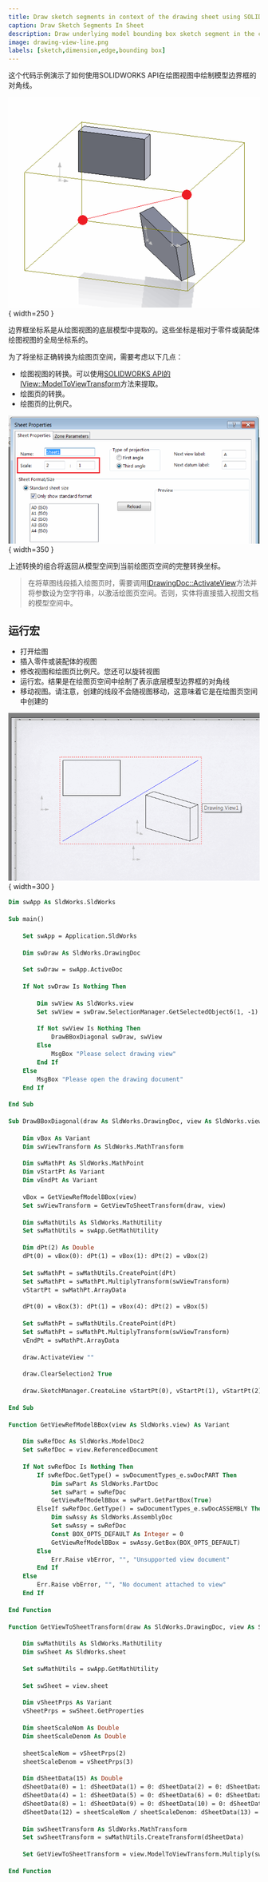 ```yaml
---
title: Draw sketch segments in context of the drawing sheet using SOLIDWORKS API
caption: Draw Sketch Segments In Sheet
description: Draw underlying model bounding box sketch segment in the context of the drawing sheet using SOLIDWORKS API
image: drawing-view-line.png
labels: [sketch,dimension,edge,bounding box]
---
```

这个代码示例演示了如何使用SOLIDWORKS API在绘图视图中绘制模型边界框的对角线。

![装配体的边界框](assembly-bounding-box.png){ width=250 }

边界框坐标系是从绘图视图的底层模型中提取的。这些坐标是相对于零件或装配体绘图视图的全局坐标系的。

为了将坐标正确转换为绘图页空间，需要考虑以下几点：

* 绘图视图的转换。可以使用[SOLIDWORKS API的IView::ModelToViewTransform](https://help.solidworks.com/2018/english/api/sldworksapi/solidworks.interop.sldworks~solidworks.interop.sldworks.iview~modeltoviewtransform.html)方法来提取。
* 绘图页的转换。
* 绘图页的比例尺。

![绘图页比例尺属性](sheet-scale-property.png){ width=350 }

上述转换的组合将返回从模型空间到当前绘图页空间的完整转换坐标。

> 在将草图线段插入绘图页时，需要调用[IDrawingDoc::ActivateView](https://help.solidworks.com/2018/english/api/sldworksapi/solidworks.interop.sldworks~solidworks.interop.sldworks.idrawingdoc~activateview.html)方法并将参数设为空字符串，以激活绘图页空间。否则，实体将直接插入视图文档的模型空间中。

## 运行宏

* 打开绘图
* 插入零件或装配体的视图
* 修改视图和绘图页比例尺。您还可以旋转视图
* 运行宏。结果是在绘图页空间中绘制了表示底层模型边界框的对角线
* 移动视图。请注意，创建的线段不会随视图移动，这意味着它是在绘图页空间中创建的

![绘图中的边界框对角线](drawing-view-line.png){ width=300 }

~~~ vb
Dim swApp As SldWorks.SldWorks

Sub main()

    Set swApp = Application.SldWorks
    
    Dim swDraw As SldWorks.DrawingDoc
    
    Set swDraw = swApp.ActiveDoc
    
    If Not swDraw Is Nothing Then
        
        Dim swView As SldWorks.view
        Set swView = swDraw.SelectionManager.GetSelectedObject6(1, -1)
        
        If Not swView Is Nothing Then
            DrawBBoxDiagonal swDraw, swView
        Else
            MsgBox "Please select drawing view"
        End If
    Else
        MsgBox "Please open the drawing document"
    End If
    
End Sub

Sub DrawBBoxDiagonal(draw As SldWorks.DrawingDoc, view As SldWorks.view)
    
    Dim vBox As Variant
    Dim swViewTransform As SldWorks.MathTransform
    
    Dim swMathPt As SldWorks.MathPoint
    Dim vStartPt As Variant
    Dim vEndPt As Variant
    
    vBox = GetViewRefModelBBox(view)
    Set swViewTransform = GetViewToSheetTransform(draw, view)
    
    Dim swMathUtils As SldWorks.MathUtility
    Set swMathUtils = swApp.GetMathUtility
    
    Dim dPt(2) As Double
    dPt(0) = vBox(0): dPt(1) = vBox(1): dPt(2) = vBox(2)
    
    Set swMathPt = swMathUtils.CreatePoint(dPt)
    Set swMathPt = swMathPt.MultiplyTransform(swViewTransform)
    vStartPt = swMathPt.ArrayData
    
    dPt(0) = vBox(3): dPt(1) = vBox(4): dPt(2) = vBox(5)
    
    Set swMathPt = swMathUtils.CreatePoint(dPt)
    Set swMathPt = swMathPt.MultiplyTransform(swViewTransform)
    vEndPt = swMathPt.ArrayData
    
    draw.ActivateView ""
        
    draw.ClearSelection2 True
        
    draw.SketchManager.CreateLine vStartPt(0), vStartPt(1), vStartPt(2), vEndPt(0), vEndPt(1), vEndPt(2)
    
End Sub

Function GetViewRefModelBBox(view As SldWorks.view) As Variant
    
    Dim swRefDoc As SldWorks.ModelDoc2
    Set swRefDoc = view.ReferencedDocument
    
    If Not swRefDoc Is Nothing Then
        If swRefDoc.GetType() = swDocumentTypes_e.swDocPART Then
            Dim swPart As SldWorks.PartDoc
            Set swPart = swRefDoc
            GetViewRefModelBBox = swPart.GetPartBox(True)
        ElseIf swRefDoc.GetType() = swDocumentTypes_e.swDocASSEMBLY Then
            Dim swAssy As SldWorks.AssemblyDoc
            Set swAssy = swRefDoc
            Const BOX_OPTS_DEFAULT As Integer = 0
            GetViewRefModelBBox = swAssy.GetBox(BOX_OPTS_DEFAULT)
        Else
            Err.Raise vbError, "", "Unsupported view document"
        End If
    Else
        Err.Raise vbError, "", "No document attached to view"
    End If
    
End Function

Function GetViewToSheetTransform(draw As SldWorks.DrawingDoc, view As SldWorks.view) As SldWorks.MathTransform

    Dim swMathUtils As SldWorks.MathUtility
    Dim swSheet As SldWorks.sheet
    
    Set swMathUtils = swApp.GetMathUtility
    
    Set swSheet = view.sheet
    
    Dim vSheetPrps As Variant
    vSheetPrps = swSheet.GetProperties
    
    Dim sheetScaleNom As Double
    Dim sheetScaleDenom As Double
    
    sheetScaleNom = vSheetPrps(2)
    sheetScaleDenom = vSheetPrps(3)

    Dim dSheetData(15) As Double
    dSheetData(0) = 1: dSheetData(1) = 0: dSheetData(2) = 0: dSheetData(3) = 0
    dSheetData(4) = 1: dSheetData(5) = 0: dSheetData(6) = 0: dSheetData(7) = 0
    dSheetData(8) = 1: dSheetData(9) = 0: dSheetData(10) = 0: dSheetData(11) = 0
    dSheetData(12) = sheetScaleNom / sheetScaleDenom: dSheetData(13) = 0: dSheetData(14) = 0: dSheetData(15) = 0
    
    Dim swSheetTransform As SldWorks.MathTransform
    Set swSheetTransform = swMathUtils.CreateTransform(dSheetData)
            
    Set GetViewToSheetTransform = view.ModelToViewTransform.Multiply(swSheetTransform.Inverse())

End Function
~~~

